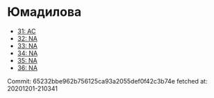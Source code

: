 # Юмадилова
- [31: AC](31.md)
- [32: NA](32.md)
- [33: NA](33.md)
- [34: NA](34.md)
- [35: NA](35.md)
- [36: NA](36.md)

Commit: 65232bbe962b756125ca93a2055def0f42c3b74e
 fetched at: 20201201-210341
